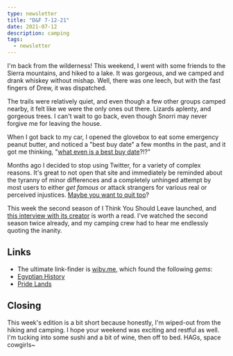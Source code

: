 ```yaml
---
type: newsletter
title: "D&F 7-12-21"
date: 2021-07-12
description: camping
tags:
  - newsletter
---
```


I'm back from the wilderness! This weekend, I went with some friends to the Sierra mountains, and hiked to a lake. It was gorgeous, and we camped and drank whiskey without mishap. Well, there was one leech, but with the fast fingers of Drew, it was dispatched.

The trails were relatively quiet, and even though a few other groups camped nearby, it felt like we were the only ones out there. Lizards aplenty, and gorgeous trees. I can't wait to go back, even though Snorri may never forgive me for leaving the house.

When I got back to my car, I opened the glovebox to eat some emergency peanut butter, and noticed a "best buy date" a few months in the past, and it got me thinking, "[what even is a best buy date](https://www.vox.com/platform/amp/22559293/food-waste-expiration-label-best-before)?!?" 

Months ago I decided to stop using Twitter, for a variety of complex reasons. It's great to not open that site and immediately be reminded about the tyranny of minor differences and a completely unhinged attempt by most users to either _get famous_ or attack strangers for various real or perceived injustices. [Maybe you want to quit too](https://www.theatlantic.com/ideas/archive/2021/07/twitter-addict-realizes-she-needs-rehab/619343/)?

This week the second season of I Think You Should Leave launched, and [this interview with its creator](https://www.vulture.com/article/tim-robinson-i-think-you-should-leave.html) is worth a read. I've watched the second season twice already, and my camping crew had to hear me endlessly quoting the inanity.

## Links

- The ultimate link-finder is [wiby.me](wiby.me), which found the following _gems_:
- [Egyptian History](http://www.heptune.com/art.html)
- [Pride Lands](http://www.thumper.net/tlkmag/archive/) 

## Closing

This week's edition is a bit short because honestly, I'm wiped-out from the hiking and camping. I hope your weekend was exciting and restful as well. I'm tucking into some sushi and a bit of wine, then off to bed. HAGs, space cowgirls~